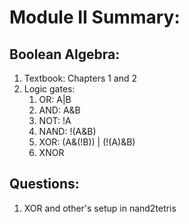 # Module II Summary:

## Boolean Algebra:

1. Textbook: Chapters 1 and 2
2. Logic gates:
   1. OR: A|B
   2. AND: A&B
   3. NOT: !A
   4. NAND: !(A&B)
   5. XOR: (A&(!B)) | (!(A)&B)
   6. XNOR

## Questions:

1. XOR and other's setup in nand2tetris
